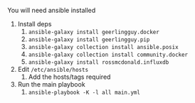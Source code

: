 You will need ansible installed

 1. Install deps
	 1. `ansible-galaxy install geerlingguy.docker`
	 2. `ansible-galaxy install geerlingguy.pip`
	 3. `ansible-galaxy collection install ansible.posix`
	 4. `ansible-galaxy collection install community.docker`
	 5. `ansible-galaxy install rossmcdonald.influxdb` 
 2.  Edit `/etc/ansible/hosts`
	 1. Add the hosts/tags required
 3. Run the main playbook
	 1. `ansible-playbook -K -l all main.yml`


